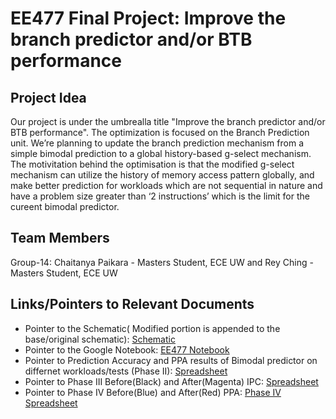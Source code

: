 # EE477 Final Project: Improve the branch predictor and/or BTB performance

## Project Idea
Our project is under the umbrealla title "Improve the branch predictor and/or BTB performance". The optimization is focused on the Branch Prediction unit. We’re planning to update the branch prediction mechanism from a simple bimodal prediction to a global history-based g-select mechanism. The motivitation behind the optimisation is that the modified g-select mechanism can utilize the history of memory access pattern globally, and make better prediction for workloads which are not sequential in nature and have a problem size greater than ‘2 instructions’ which is the limit for the cureent bimodal predictor.

## Team Members
Group-14: Chaitanya Paikara - Masters Student, ECE UW and Rey Ching - Masters Student, ECE UW

## Links/Pointers to Relevant Documents
- Pointer to the Schematic( Modified portion is appended to the base/original schematic): [Schematic](https://docs.google.com/presentation/d/1SUrtfV8Ur9WwQ97eeoKNDsVgkFCABOR6fKsryWw4O3g/edit?usp=sharing)
- Pointer to the Google Notebook: [EE477 Notebook](https://docs.google.com/document/d/1WSxh2IqJzxW6m2XQ1nDTLAikvwoHHZthkrhDMFfU2UI/edit?usp=sharing)
- Pointer to Prediction Accuracy and PPA results of Bimodal predictor on differnet workloads/tests (Phase II): [Spreadsheet](https://docs.google.com/spreadsheets/d/1B0MjGlUqRjS8miXsJvsFw9IxmQs2NXy7oq-kWHC94oo/edit?usp=sharing)
- Pointer to Phase III Before(Black) and After(Magenta) IPC: [Spreadsheet](://docs.google.com/spreadsheets/d/1B0MjGlUqRjS8miXsJvsFw9IxmQs2NXy7oq-kWHC94oo/edit?ts=5e637da3#gid=1668171763)
- Pointer to Phase IV Before(Blue) and After(Red) PPA: [Phase IV Spreadsheet](https://docs.google.com/spreadsheets/d/1B0MjGlUqRjS8miXsJvsFw9IxmQs2NXy7oq-kWHC94oo/edit?ts=5e637da3#gid=2103604348)
